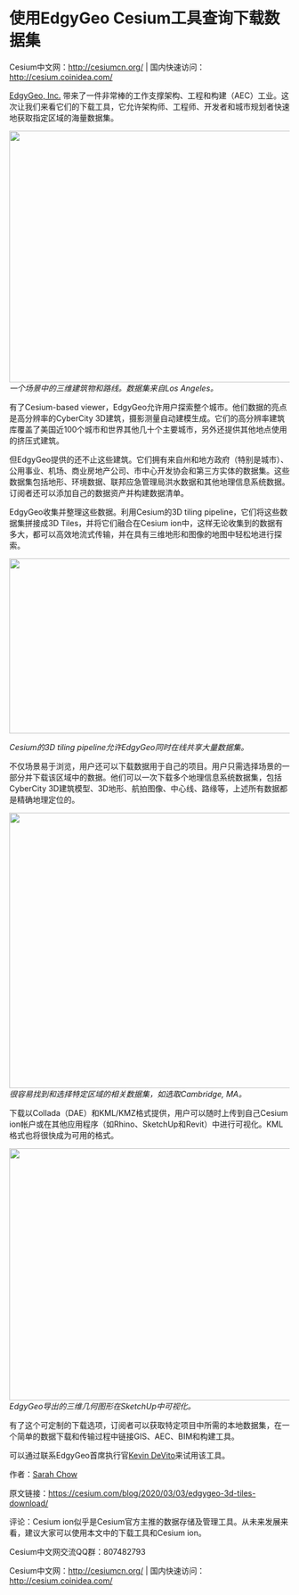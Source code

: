 # 使用EdgyGeo Cesium工具查询下载数据集

Cesium中文网：<http://cesiumcn.org/> | 国内快速访问：<http://cesium.coinidea.com/>

[EdgyGeo, Inc.][1] 带来了一件非常棒的工作支撑架构、工程和构建（AEC）工业。这次让我们来看它们的下载工具，它允许架构师、工程师、开发者和城市规划者快速地获取指定区域的海量数据集。

[<img src="http://blog.coinidea.com/wp-content/uploads/2020/03/la.jpg" alt="" width="800" height="451" class="alignnone size-large wp-image-1616" />][2] *一个场景中的三维建筑物和路线。数据集来自Los Angeles。*

有了Cesium-based viewer，EdgyGeo允许用户探索整个城市。他们数据的亮点是高分辨率的CyberCity 3D建筑，摄影测量自动建模生成。它们的高分辨率建筑库覆盖了美国近100个城市和世界其他几十个主要城市，另外还提供其他地点使用的挤压式建筑。

但EdgyGeo提供的还不止这些建筑。它们拥有来自州和地方政府（特别是城市）、公用事业、机场、商业房地产公司、市中心开发协会和第三方实体的数据集。这些数据集包括地形、环境数据、联邦应急管理局洪水数据和其他地理信息系统数据。订阅者还可以添加自己的数据资产并构建数据清单。

EdgyGeo收集并整理这些数据。利用Cesium的3D tiling pipeline，它们将这些数据集拼接成3D Tiles，并将它们融合在Cesium ion中，这样无论收集到的数据有多大，都可以高效地流式传输，并在具有三维地形和图像的地图中轻松地进行探索。

[<img src="http://blog.coinidea.com/wp-content/uploads/2020/03/3dtiles.jpg" alt="" width="522" height="314" class="alignnone size-full wp-image-1615" />][3]

*Cesium的3D tiling pipeline允许EdgyGeo同时在线共享大量数据集。*

不仅场景易于浏览，用户还可以下载数据用于自己的项目。用户只需选择场景的一部分并下载该区域中的数据。他们可以一次下载多个地理信息系统数据集，包括CyberCity 3D建筑模型、3D地形、航拍图像、中心线、路缘等，上述所有数据都是精确地理定位的。

[<img src="http://blog.coinidea.com/wp-content/uploads/2020/03/sketchup.jpg" alt="" width="800" height="494" class="alignnone size-large wp-image-1618" />][4] *很容易找到和选择特定区域的相关数据集，如选取Cambridge, MA。*

下载以Collada（DAE）和KML/KMZ格式提供，用户可以随时上传到自己Cesium ion帐户或在其他应用程序（如Rhino、SketchUp和Revit）中进行可视化。KML格式也将很快成为可用的格式。

[<img src="http://blog.coinidea.com/wp-content/uploads/2020/03/mit.jpg" alt="" width="800" height="452" class="alignnone size-large wp-image-1617" />][5] *EdgyGeo导出的三维几何图形在SketchUp中可视化。*

有了这个可定制的下载选项，订阅者可以获取特定项目中所需的本地数据集，在一个简单的数据下载和传输过程中链接GIS、AEC、BIM和构建工具。

可以通过联系EdgyGeo首席执行官[Kevin DeVito][6]来试用该工具。

作者：[Sarah Chow][7]

原文链接：https://cesium.com/blog/2020/03/03/edgygeo-3d-tiles-download/

评论：Cesium ion似乎是Cesium官方主推的数据存储及管理工具。从未来发展来看，建议大家可以使用本文中的下载工具和Cesium ion。

Cesium中文网交流QQ群：807482793

Cesium中文网：<http://cesiumcn.org/> | 国内快速访问：<http://cesium.coinidea.com/>

 [1]: https://cesium.com/blog/2019/11/25/edgygeo-tools-for-real-estate/
 [2]: http://blog.coinidea.com/wp-content/uploads/2020/03/la.jpg
 [3]: http://blog.coinidea.com/wp-content/uploads/2020/03/3dtiles.jpg
 [4]: http://blog.coinidea.com/wp-content/uploads/2020/03/sketchup.jpg
 [5]: http://blog.coinidea.com/wp-content/uploads/2020/03/mit.jpg
 [6]: mailto:'kdevito@edgygeo.com'
 [7]: https://cesium.com/team/SarahChow/